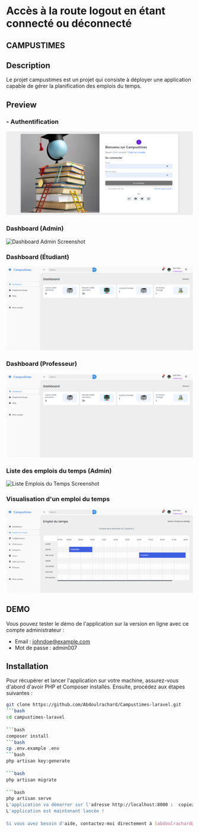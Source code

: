 # Accès à la route logout en étant connecté ou déconnecté
## CAMPUSTIMES 

## Description

Le projet campustimes est un projet qui consiste à déployer une application capable de gérer la planification des emplois du temps.

## Preview

### - Authentification

![Auth Screenshot](./docs/auth.png)

### Dashboard (Admin)

![Dashboard Admin Screenshot](./docs/dashboard-2.png)

### Dashboard (Étudiant)

![Dashboard Étudiant Screenshot](./docs/user-dashboard.png)

### Dashboard (Professeur)

![Dashboard Professeur Screenshot](./docs/user-dashboard.png)

### Liste des emplois du temps (Admin)

![Liste Emplois du Temps Screenshot](./docs/timetables.png)

### Visualisation d'un emploi du temps

![Visualisation Emploi du Temps Screenshot](./docs/view-timetable.png)

## DEMO

Vous pouvez tester le démo de l'application sur la version en ligne avec ce compte administrateur :

- Email : johndoe@example.com
- Mot de passe : admin007

## Installation

Pour récupérer et lancer l'application sur votre machine, assurez-vous d'abord d'avoir PHP et Composer installés. Ensuite, procédez aux étapes suivantes :

```bash
git clone https://github.com/Abdoulrachard/Campustimes-laravel.git
```bash
cd campustimes-laravel

```bash	
composer install
```bash	
cp .env.example .env
```bash	
php artisan key:generate

```bash	
php artisan migrate

```bash	
php artisan serve
L'application va démarrer sur l'adresse http://localhost:8000 :  copiez cette adresse et ouvrez-la dans le navigateur.
L'application est maintenant lancée !

Si vous avez besoin d'aide, contactez-moi directement à [abdoulrachard@gmail.com](mailto:abdoulrachard@gmail.com).


